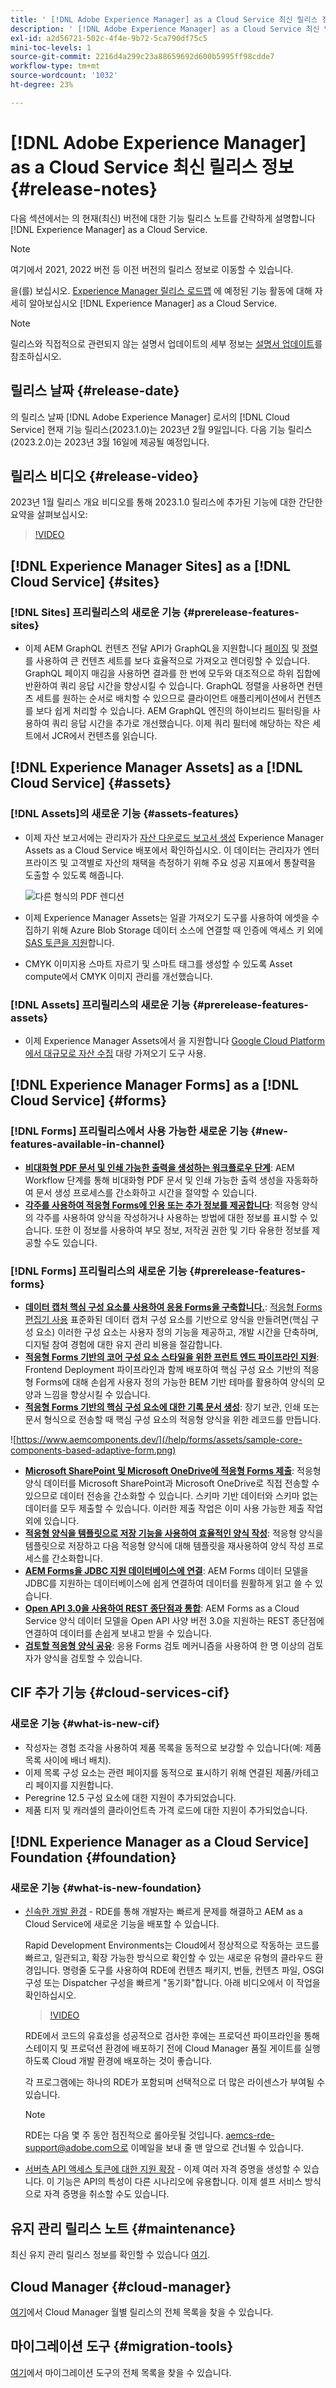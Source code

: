 ```yaml
---
title: ' [!DNL Adobe Experience Manager] as a Cloud Service 최신 릴리스 정보'
description: ' [!DNL Adobe Experience Manager] as a Cloud Service 최신 릴리스 정보'
exl-id: a2d56721-502c-4f4e-9b72-5ca790df75c5
mini-toc-levels: 1
source-git-commit: 2216d4a299c23a88659692d600b5995ff98cdde7
workflow-type: tm+mt
source-wordcount: '1032'
ht-degree: 23%

---
```



# [!DNL Adobe Experience Manager] as a Cloud Service 최신 릴리스 정보 {#release-notes}

다음 섹션에서는 의 현재(최신) 버전에 대한 기능 릴리스 노트를 간략하게 설명합니다 [!DNL Experience Manager] as a Cloud Service.

>[!NOTE]
>
>여기에서 2021, 2022 버전 등 이전 버전의 릴리스 정보로 이동할 수 있습니다.
>
>을(를) 보십시오. [Experience Manager 릴리스 로드맵](https://experienceleague.adobe.com/docs/experience-manager-release-information/aem-release-updates/update-releases-roadmap.html?lang=ko-KR) 에 예정된 기능 활동에 대해 자세히 알아보십시오 [!DNL Experience Manager] as a Cloud Service.

>[!NOTE]
>
>릴리스와 직접적으로 관련되지 않는 설명서 업데이트의 세부 정보는 [설명서 업데이트](https://experienceleague.adobe.com/docs/experience-manager-release-information/aem-release-updates/doc-updates/documentation-updates.html)를 참조하십시오.

## 릴리스 날짜 {#release-date}

의 릴리스 날짜 [!DNL Adobe Experience Manager] 로서의 [!DNL Cloud Service] 현재 기능 릴리스(2023.1.0)는 2023년 2월 9일입니다. 다음 기능 릴리스(2023.2.0)는 2023년 3월 16일에 제공될 예정입니다.

## 릴리스 비디오 {#release-video}

2023년 1월 릴리스 개요 비디오를 통해 2023.1.0 릴리스에 추가된 기능에 대한 간단한 요약을 살펴보십시오:

>[!VIDEO](https://video.tv.adobe.com/v/3413479/?quality=12)

## [!DNL Experience Manager Sites] as a [!DNL Cloud Service] {#sites}

### [!DNL Sites] 프리릴리스의 새로운 기능 {#prerelease-features-sites}

* 이제 AEM GraphQL 컨텐츠 전달 API가 GraphQL을 지원합니다 [페이징](/help/headless/graphql-api/content-fragments.md#paging) 및 [정렬](/help/headless/graphql-api/content-fragments.md#sorting)를 사용하여 큰 컨텐츠 세트를 보다 효율적으로 가져오고 렌더링할 수 있습니다. GraphQL 페이지 매김을 사용하면 결과를 한 번에 모두와 대조적으로 하위 집합에 반환하여 쿼리 응답 시간을 향상시킬 수 있습니다. GraphQL 정렬을 사용하면 컨텐츠 세트를 원하는 순서로 배치할 수 있으므로 클라이언트 애플리케이션에서 컨텐츠를 보다 쉽게 처리할 수 있습니다.  AEM GraphQL 엔진의 하이브리드 필터링을 사용하여 쿼리 응답 시간을 추가로 개선했습니다. 이제 쿼리 필터에 해당하는 작은 세트에서 JCR에서 컨텐츠를 읽습니다.

## [!DNL Experience Manager Assets] as a [!DNL Cloud Service] {#assets}

### [!DNL Assets]의 새로운 기능 {#assets-features}

* 이제 자산 보고서에는 관리자가 [자산 다운로드 보고서 생성](/help/assets/asset-reports.md) Experience Manager Assets as a Cloud Service 배포에서 확인하십시오. 이 데이터는 관리자가 엔터프라이즈 및 고객별로 자산의 채택을 측정하기 위해 주요 성공 지표에서 통찰력을 도출할 수 있도록 해줍니다.

   ![다른 형식의 PDF 렌디션](/help/release-notes/assets/choose_report.png)

* 이제 Experience Manager Assets는 일괄 가져오기 도구를 사용하여 에셋을 수집하기 위해 Azure Blob Storage 데이터 소스에 연결할 때 인증에 액세스 키 외에 [SAS 토큰을 지원](/help/assets/add-assets.md#asset-bulk-ingestor)합니다.

* CMYK 이미지용 스마트 자르기 및 스마트 태그를 생성할 수 있도록 Asset compute에서 CMYK 이미지 관리를 개선했습니다.

### [!DNL Assets] 프리릴리스의 새로운 기능 {#prerelease-features-assets}

* 이제 Experience Manager Assets에서 을 지원합니다 [Google Cloud Platform에서 대규모로 자산 수집](/help/assets/add-assets.md#asset-bulk-ingestor) 대량 가져오기 도구 사용.

## [!DNL Experience Manager Forms] as a [!DNL Cloud Service] {#forms}

### [!DNL Forms] 프리릴리스에서 사용 가능한 새로운 기능 {#new-features-available-in-channel}

* **[비대화형 PDF 문서 및 인쇄 가능한 출력을 생성하는 워크플로우 단계](/help/forms/aem-forms-workflow-step-reference.md)**: AEM Workflow 단계를 통해 비대화형 PDF 문서 및 인쇄 가능한 출력 생성을 자동화하여 문서 생성 프로세스를 간소화하고 시간을 절약할 수 있습니다.
* **[각주를 사용하여 적응형 Forms에 인용 또는 추가 정보를 제공합니다](/help/forms/footnotes-richtextsupport.md)**: 적응형 양식의 각주를 사용하여 양식을 작성하거나 사용하는 방법에 대한 정보를 표시할 수 있습니다. 또한 이 정보를 사용하여 부모 정보, 저작권 권한 및 기타 유용한 정보를 제공할 수도 있습니다.

### [!DNL Forms] 프리릴리스의 새로운 기능 {#prerelease-features-forms}

* **[데이터 캡처 핵심 구성 요소를 사용하여 응용 Forms을 구축합니다.](https://experienceleague.adobe.com/docs/experience-manager-core-components/using/adaptive-forms/introduction.html?lang=en)**: [적응형 Forms 편집기 사용](/help/forms/creating-adaptive-form-core-components.md) 표준화된 데이터 캡처 구성 요소를 기반으로 양식을 만들려면(핵심 구성 요소) 이러한 구성 요소는 사용자 정의 기능을 제공하고, 개발 시간을 단축하며, 디지털 참여 경험에 대한 유지 관리 비용을 절감합니다.
* **[적응형 Forms 기반의 코어 구성 요소 스타일을 위한 프런트 엔드 파이프라인 지원](/help/forms/using-themes-in-core-components.md)**: Frontend Deployment 파이프라인과 함께 배포하여 핵심 구성 요소 기반의 적응형 Forms에 대해 손쉽게 사용자 정의 가능한 BEM 기반 테마를 활용하여 양식의 모양과 느낌을 향상시킬 수 있습니다.
* **[적응형 Forms 기반의 핵심 구성 요소에 대한 기록 문서 생성](/help/forms/generate-document-of-record-core-components.md)**: 장기 보관, 인쇄 또는 문서 형식으로 전송할 때 핵심 구성 요소의 적응형 양식을 위한 레코드를 만듭니다.

![https://www.aemcomponents.dev/](/help/forms/assets/sample-core-components-based-adaptive-form.png)

* **[Microsoft SharePoint 및 Microsoft OneDrive에 적응형 Forms 제출](/help/forms/configuring-submit-actions.md)**: 적응형 양식 데이터를 Microsoft SharePoint과 Microsoft OneDrive로 직접 전송할 수 있으므로 데이터 전송을 간소화할 수 있습니다. 스키마 기반 데이터와 스키마 없는 데이터를 모두 제출할 수 있습니다. 이러한 제출 작업은 이미 사용 가능한 제출 작업 외에 있습니다.
* **[적응형 양식을 템플릿으로 저장 기능을 사용하여 효율적인 양식 작성](/help/forms/template-editor.md#save-an-adaptive-form-as-template-saving-adaptive-form-as-template)**: 적응형 양식을 템플릿으로 저장하고 다음 적응형 양식에 대해 템플릿을 재사용하여 양식 작성 프로세스를 간소화합니다.
* **[AEM Forms을 JDBC 지원 데이터베이스에 연결](/help/forms/configure-data-sources.md#configure-relational-database-configure-relational-database)**: AEM Forms 데이터 모델을 JDBC를 지원하는 데이터베이스에 쉽게 연결하여 데이터를 원활하게 읽고 쓸 수 있습니다.
* **[Open API 3.0을 사용하여 REST 종단점과 통합](/help/forms/configure-data-sources.md#configure-restful-services-open-api-specification-version-20-configure-restful-services-swagger-version30)**: AEM Forms as a Cloud Service 양식 데이터 모델을 Open API 사양 버전 3.0을 지원하는 REST 종단점에 연결하여 데이터를 손쉽게 보내고 받을 수 있습니다.
* **[검토할 적응형 양식 공유](/help/forms/create-reviews-forms.md)**: 응용 Forms 검토 메커니즘을 사용하여 한 명 이상의 검토자가 양식을 검토할 수 있습니다.


## CIF 추가 기능 {#cloud-services-cif}

### 새로운 기능 {#what-is-new-cif}

* 작성자는 경험 조각을 사용하여 제품 목록을 동적으로 보강할 수 있습니다(예: 제품 목록 사이에 배너 배치).
* 이제 목록 구성 요소는 관련 페이지를 동적으로 표시하기 위해 연결된 제품/카테고리 페이지를 지원합니다.
* Peregrine 12.5 구성 요소에 대한 지원이 추가되었습니다.
* 제품 티저 및 캐러셀의 클라이언트측 가격 로드에 대한 지원이 추가되었습니다.

## [!DNL Experience Manager as a Cloud Service] Foundation {#foundation}

### 새로운 기능 {#what-is-new-foundation}

* [신속한 개발 환경](/help/implementing/developing/introduction/rapid-development-environments.md) - RDE를 통해 개발자는 빠르게 문제를 해결하고 AEM as a Cloud Service에 새로운 기능을 배포할 수 있습니다.

   Rapid Development Environments는 Cloud에서 정상적으로 작동하는 코드를 빠르고, 일관되고, 확장 가능한 방식으로 확인할 수 있는 새로운 유형의 클라우드 환경입니다. 명령줄 도구를 사용하여 RDE에 컨텐츠 패키지, 번들, 컨텐츠 파일, OSGI 구성 또는 Dispatcher 구성을 빠르게 &quot;동기화&quot;합니다. 아래 비디오에서 이 작업을 확인하십시오.

   >[!VIDEO](https://video.tv.adobe.com/v/3413508/?quality=12&learn=on)

   RDE에서 코드의 유효성을 성공적으로 검사한 후에는 프로덕션 파이프라인을 통해 스테이지 및 프로덕션 환경에 배포하기 전에 Cloud Manager 품질 게이트를 실행하도록 Cloud 개발 환경에 배포하는 것이 좋습니다.

   각 프로그램에는 하나의 RDE가 포함되며 선택적으로 더 많은 라이센스가 부여될 수 있습니다.

   >[!NOTE]
   >
   >RDE는 다음 몇 주 동안 점진적으로 롤아웃될 것입니다. aemcs-rde-support@adobe.com으로 이메일을 보내 줄 맨 앞으로 건너뛸 수 있습니다.

* [서버측 API 액세스 토큰에 대한 지원 확장](/help/implementing/developing/introduction/generating-access-tokens-for-server-side-apis.md) - 이제 여러 자격 증명을 생성할 수 있습니다. 이 기능은 API의 특성이 다른 시나리오에 유용합니다. 이제 셀프 서비스 방식으로 자격 증명을 취소할 수도 있습니다.

## 유지 관리 릴리스 노트 {#maintenance}

최신 유지 관리 릴리스 정보를 확인할 수 있습니다 [여기](/help/release-notes/maintenance/latest.md).

## Cloud Manager {#cloud-manager}

[여기](/help/implementing/cloud-manager/release-notes-cloud-manager/release-notes-cm-current.md)에서 Cloud Manager 월별 릴리스의 전체 목록을 찾을 수 있습니다.

## 마이그레이션 도구 {#migration-tools}

[여기](/help/journey-migration/release-notes/release-notes-migration-tools-current.md)에서 마이그레이션 도구의 전체 목록을 찾을 수 있습니다.
